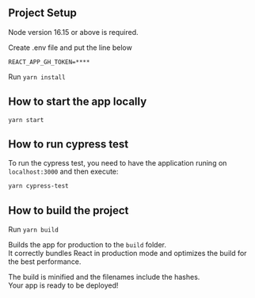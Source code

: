 ## Project Setup

Node version 16.15 or above is required.

Create .env file and put the line below

`REACT_APP_GH_TOKEN=****`

Run `yarn install`

## How to start the app locally

`yarn start`

## How to run cypress test 

To run the cypress test, you need to have the application runing on `localhost:3000` and then execute:

`yarn cypress-test`

## How to build the project 

Run `yarn build`

Builds the app for production to the `build` folder.<br /> It correctly bundles
React in production mode and optimizes the build for the best performance.

The build is minified and the filenames include the hashes.<br /> Your app is
ready to be deployed!

